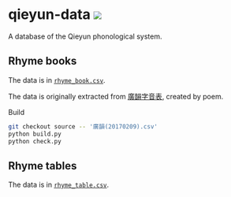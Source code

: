 # qieyun-data [![](https://github.com/nk2028/qieyun-data/workflows/Check/badge.svg)](https://github.com/nk2028/qieyun-data/actions?query=workflow%3ACheck)

A database of the Qieyun phonological system.

## Rhyme books

The data is in [`rhyme_book.csv`](https://github.com/nk2028/qieyun-data/blob/main/rhyme_book.csv).

The data is originally extracted from [廣韻字音表](https://zhuanlan.zhihu.com/p/20430939), created by poem.

Build

```sh
git checkout source -- '廣韻(20170209).csv'
python build.py
python check.py
```

## Rhyme tables

The data is in [`rhyme_table.csv`](https://github.com/nk2028/qieyun-data/blob/main/rhyme_table.csv).
